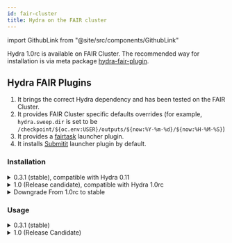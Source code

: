 ```yaml
---
id: fair-cluster
title: Hydra on the FAIR cluster
---
```


import GithubLink from "@site/src/components/GithubLink"

Hydra 1.0rc is available on FAIR Cluster. The recommended way for installation is via meta package [hydra-fair-plugin](https://github.com/fairinternal/hydra-fair-plugins).

## Hydra FAIR Plugins
1. It brings the correct Hydra dependency and has been tested on the FAIR Cluster.
2. It provides FAIR Cluster specific defaults overrides (for example, ```hydra.sweep.dir``` is set to be ```/checkpoint/${oc.env:USER}/outputs/${now:%Y-%m-%d}/${now:%H-%M-%S}```)
3. It provides a [fairtask](https://github.com/fairinternal/fairtask) launcher plugin.
4. It installs [Submitit](https://github.com/facebookincubator/submitit) launcher plugin by default.

### Installation
<details>
<summary>0.3.1 (stable), compatible with Hydra 0.11</summary>

    ### Clean Install

    ```commandline
    pip install hydra-fair-plugins
    ```

    The dependency installed looks like
    ```commandline
    $ pip freeze | grep hydra
    hydra-core==0.11.3
    hydra-fair-cluster==0.1.4
    hydra-fair-plugins==0.3.1
    hydra-fairtask==0.1.8
    hydra-submitit==0.2.0
    ```
</details>

<details>
    <summary>1.0 (Release candidate), compatible with Hydra 1.0rc</summary>

    With [`Submitit`](https://github.com/facebookincubator/submitit) open sourced, the corresponding plugin has been moved
    <GithubLink to="plugins/hydra_submitit_launcher">here</GithubLink>. Read this [doc](/docs/plugins/submitit_launcher) on installation/usage info.

    ### Clean Install

    ```commandline
    pip install hydra-fair-plugins  --pre --upgrade --upgrade-strategy=eager
    ```

    ### Upgrade from stable

    ```commandline
    # Remove legacy fair internal submitit launcher plugin
    pip uninstall hydra-submitit -y
    pip install hydra-fair-plugins  --pre --upgrade --upgrade-strategy=eager
    ```
    Check out [Hydra documentation](/docs/plugins/submitit_launcher) for  more info on ```Submitit``` launcher plugin.


    The depedency looks like
    ```commandline
    $ pip freeze | grep hydra
    hydra-core==1.0.0rc1
    hydra-fair-cluster==1.0.0rc1
    hydra-fair-plugins==1.0.0rc1
    hydra-fairtask==1.0.0rc1
    hydra-submitit-launcher==1.0.0rc3
    ```

    Please refer to [Hydra upgrades](/docs/upgrades/0.11_to_1.0/config_path_changes) on what changes are needed for your app for upgrading to Hydra 1.0
</details>

<details>
<summary>Downgrade From 1.0rc to stable</summary>

    Downgrade to stable in case you run into issues and need to be unblocked immediately.

    ```commandline
    pip freeze | grep hydra | xargs pip uninstall -y
    pip install hydra-fair-plugins
    ```
</details>

### Usage

<details>
 <summary>0.3.1 (stable)</summary>

    Once the plugins are installed, you can launch to the FAIR cluster by appending hydra/launcher=fairtask or hydra/launcher=submitit
    for example:

    ```
     python my_app.py -m hydra/launcher=submitit db=mysql,postgresql
    # or
     python my_app.py -m hydra/launcher=fairtask db=mysql,postgresql
    ```

    Both hydra-submitit and hydra-fairtask are providing sensible defaults for their configuration ([Submitit](https://github.com/fairinternal/hydra-fair-plugins/blob/master/plugins/hydra-submitit/hydra_plugins/submitit/conf/hydra/launcher/submitit.yaml), [fairtask](https://github.com/fairinternal/hydra-fair-plugins/blob/master/plugins/hydra-fairtask/hydra_plugins/fairtask/conf/hydra/launcher/fairtask.yaml))

    You can customize fairtask/submitit behavior much like you can customize anything else, from the command line or by overriding in your config file or composing in alternative launcher configuration.
    You can view the Hydra config (which includes the config for submitit or fairtask) with this command:
    ```
    python my_app.py hydra/launcher=submitit --cfg=hydra
    ```
</details>


<details>
 <summary>1.0 (Release Candidate)</summary>


    For 1.0, ```fairtask``` usage remains the same. To use ```Submitit```, the command changes to:

    ```commandline
    python my_app.py -m hydra/launcher=submitit_slurm db=mysql,postgresql
    ```

    More info on ```Submitit``` launcher can be found [here](https://hydra.cc/docs/plugins/submitit_launcher)

</details>
